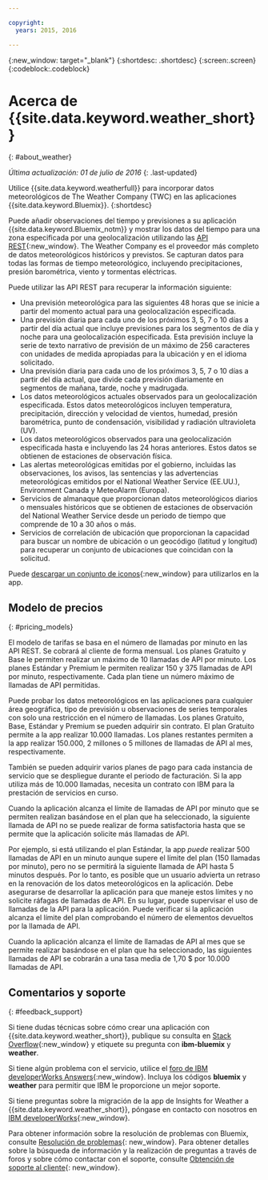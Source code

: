 ```yaml
---

copyright:
  years: 2015, 2016

---
```


{:new_window: target="_blank"}
{:shortdesc: .shortdesc}
{:screen:.screen}
{:codeblock:.codeblock}

# Acerca de {{site.data.keyword.weather_short}}
{: #about_weather}

*Última actualización: 01 de julio de 2016*
{: .last-updated}

Utilice {{site.data.keyword.weatherfull}} para incorporar datos
meteorológicos de The Weather Company (TWC) en las aplicaciones
{{site.data.keyword.Bluemix}}.
{:shortdesc}

Puede añadir observaciones del tiempo y previsiones a su aplicación {{site.data.keyword.Bluemix_notm}}
y mostrar los datos del tiempo para una zona especificada por una
geolocalización utilizando las [API REST](https://twcservice.{APPDomain}/rest-api/){:new_window}.
The Weather Company es el proveedor
más completo de datos meteorológicos históricos y previstos. Se capturan datos para todas las formas de tiempo meteorológico,
incluyendo precipitaciones, presión barométrica, viento y tormentas eléctricas.

Puede utilizar las API REST para recuperar la información siguiente:

* Una previsión meteorológica para las siguientes 48 horas que se inicie a partir del momento actual para una geolocalización especificada.
* Una previsión diaria para cada uno de los próximos 3, 5, 7 o 10 días a partir del día actual que incluye previsiones para los segmentos de día y noche para una geolocalización especificada. Esta previsión incluye la serie de texto narrativo
de previsión de un máximo de 256 caracteres con unidades de medida apropiadas para la ubicación y en
el idioma solicitado.
* Una previsión diaria para cada uno de los próximos 3, 5, 7 o 10 días a partir del día actual, que divide cada previsión diariamente en segmentos de mañana, tarde, noche y madrugada.
* Los datos meteorológicos actuales observados para un geolocalización especificada. Estos datos meteorológicos
incluyen temperatura, precipitación, dirección y velocidad de vientos, humedad, presión barométrica,
punto de condensación, visibilidad y radiación ultravioleta (UV).
* Los datos meteorológicos observados para una geolocalización especificada hasta e incluyendo las 24 horas anteriores. Estos datos se obtienen de estaciones de observación física.
* Las alertas meteorológicas emitidas por el gobierno, incluidas las observaciones, los avisos, las sentencias y las advertencias meteorológicas emitidos por el National Weather Service (EE.UU.), Environment Canada y MeteoAlarm (Europa).
* Servicios de almanaque que proporcionan datos meteorológicos diarios o mensuales históricos que se obtienen de estaciones de observación del National Weather Service desde un periodo de tiempo que comprende de 10 a 30 años o más.
* Servicios de correlación de ubicación que proporcionan la capacidad para buscar un nombre de ubicación o un geocódigo (latitud y longitud) para recuperar un conjunto de ubicaciones que coincidan con la solicitud.

Puede [descargar un conjunto de iconos](https://twcdocs.mybluemix.net/download/weatherinsightsicons.zip){:new_window} para utilizarlos en la app.

## Modelo de precios
{: #pricing_models}

El modelo de tarifas se basa en el número de llamadas por minuto en las API REST. Se cobrará al cliente de forma mensual. Los planes Gratuito y Base le permiten
realizar un máximo de 10 llamadas de API por minuto. Los planes Estándar y Premium
le permiten realizar 150 y 375 llamadas de API por minuto, respectivamente. Cada plan tiene
un número máximo de llamadas de API permitidas.

Puede probar los datos meteorológicos en las aplicaciones para cualquier área geográfica, tipo de previsión
u observaciones de series temporales con solo una restricción en el número de llamadas. Los planes Gratuito, Base, Estándar y Premium se pueden adquirir sin contrato. El plan Gratuito permite a la app realizar 10.000 llamadas. Los planes
restantes permiten a la app realizar 150.000, 2 millones
o 5 millones de llamadas de API al mes, respectivamente.

También se pueden adquirir varios planes de pago para cada instancia de servicio que se despliegue
durante el periodo de facturación. Si la app utiliza más de 10.000 llamadas,
necesita un contrato con IBM para la prestación de servicios en curso.

Cuando la aplicación alcanza el límite de llamadas de API por minuto que se permiten realizan basándose en el plan
que ha seleccionado, la siguiente llamada de API no se puede realizar de forma satisfactoria hasta que
se permite que la aplicación solicite más llamadas de API.

Por ejemplo, si está utilizando el plan Estándar, la app *puede* realizar 500 llamadas de API
en un minuto aunque supere el límite del plan (150 llamadas por minuto),
pero no se permitirá la siguiente llamada de API hasta
5 minutos después. Por lo tanto, es posible que un usuario advierta un retraso en
la renovación de los datos meteorológicos en la aplicación.
Debe asegurarse de desarrollar la aplicación para que maneje estos límites y no solicite
ráfagas de llamadas de API. En su lugar, puede supervisar el uso de llamadas de la API para la aplicación.
Puede verificar si la aplicación
alcanza el límite del plan comprobando el número de elementos devueltos por la llamada de API.

Cuando la aplicación alcanza el límite de llamadas de API al mes que se permite realizar
basándose en el plan que ha seleccionado, las siguientes llamadas de API se cobrarán a una tasa media
de 1,70 $ por 10.000 llamadas de API.

## Comentarios y soporte
{: #feedback_support}

Si tiene dudas técnicas sobre cómo crear una aplicación con {{site.data.keyword.weather_short}},
publique su consulta en [Stack Overflow](https://stackoverflow.com/questions/tagged/ibm-bluemix+weather){:new_window}
y etiquete su pregunta con **ibm-bluemix** y **weather**.

Si tiene algún problema con el servicio, utilice el [foro de IBM developerWorks Answers](https://developer.ibm.com/answers/topics/weather/?smartspace=bluemix){:new_window}.
Incluya los códigos **bluemix** y **weather** para permitir que IBM le proporcione un mejor soporte.

Si tiene preguntas sobre la migración de la app de Insights for Weather a {{site.data.keyword.weather_short}},
póngase en contacto con nosotros en [IBM developerWorks](http://www.ibm.com/developerworks){:new_window}.

Para obtener información sobre la resolución de problemas con Bluemix, consulte [Resolución de problemas](https://console.{DomainName}/docs/troubleshoot/troubleshoot.html){: new_window}.
Para obtener detalles sobre la búsqueda de información y la realización de preguntas a través de foros y sobre cómo contactar con el soporte, consulte [Obtención de soporte al cliente](https://console.{DomainName}/docs/support/index.html#getting-customer-support){: new_window}.
